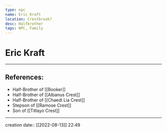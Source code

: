 ```yaml
---
type: npc
name: Eric Kraft
location: Crestbrook?
desc: Halfbrother
tags: NPC, Family
---
```


# Eric Kraft
___ 
## References: 
- Half-Brother of [[Booker]]
- Half-Brother of [[Albanus Crest]]
- Half-Brother of [[Chaedi Lia Crest]]
- Stepson of [[Ramose Crest]] 
- Son of [[Titlayo Crest]]
--- 
creation date:: [[2022-08-13]] 22:49